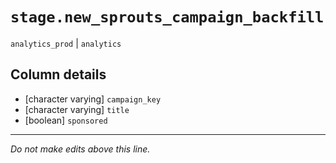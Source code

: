 # `stage.new_sprouts_campaign_backfill`
`analytics_prod` | `analytics`

## Column details
* [character varying] `campaign_key`
* [character varying] `title`
* [boolean]   `sponsored`

-------------------------------------------------------------------------------
*Do not make edits above this line.*
